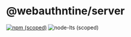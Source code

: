 # @webauthntine/server
[![npm (scoped)](https://img.shields.io/npm/v/@webauthntine/server)](https://www.npmjs.com/package/@webauthntine/server)
![node-lts (scoped)](https://img.shields.io/node/v-lts/@webauthntine/server)
